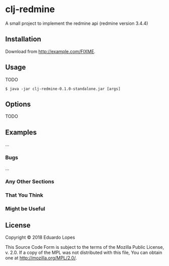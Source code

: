 # clj-redmine

A small project to implement the redmine api (redmine version 3.4.4)

## Installation

Download from http://example.com/FIXME.

## Usage

TODO

    $ java -jar clj-redmine-0.1.0-standalone.jar [args]

## Options

TODO

## Examples

...

### Bugs

...

### Any Other Sections
### That You Think
### Might be Useful

## License

Copyright © 2018 Eduardo Lopes

This Source Code Form is subject to the terms of the Mozilla Public
License, v. 2.0. If a copy of the MPL was not distributed with this
file, You can obtain one at http://mozilla.org/MPL/2.0/.
